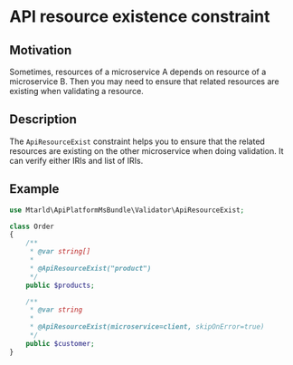 # API resource existence constraint
## Motivation
Sometimes, resources of a microservice A depends on resource of a microservice B.
Then you may need to ensure that related resources are existing when validating a resource.

## Description
The `ApiResourceExist` constraint helps you to ensure that the related resources are existing on the other microservice
when doing validation.
It can verify either IRIs and list of IRIs.

## Example
```php
use Mtarld\ApiPlatformMsBundle\Validator\ApiResourceExist;

class Order
{
    /**
     * @var string[]
     *
     * @ApiResourceExist("product")
     */
    public $products;

    /**
     * @var string
     *
     * @ApiResourceExist(microservice=client, skipOnError=true)
     */
    public $customer;
}
```
